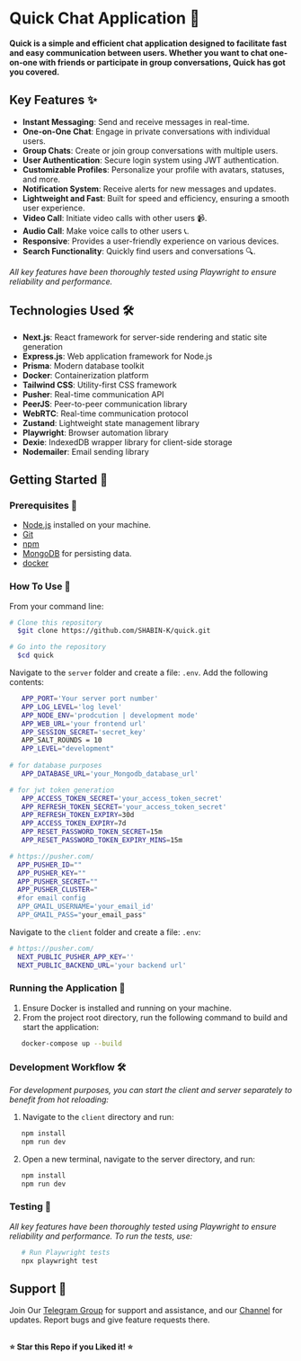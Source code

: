 # Quick Chat Application 🚀

**Quick is a simple and efficient chat application designed to facilitate fast and easy communication between users. Whether you want to chat one-on-one with friends or participate in group conversations, Quick has got you covered.**

## Key Features ✨

- **Instant Messaging**: Send and receive messages in real-time.
- **One-on-One Chat**: Engage in private conversations with individual users.
- **Group Chats**: Create or join group conversations with multiple users.
- **User Authentication**: Secure login system using JWT authentication.
- **Customizable Profiles**: Personalize your profile with avatars, statuses, and more.
- **Notification System**: Receive alerts for new messages and updates.
- **Lightweight and Fast**: Built for speed and efficiency, ensuring a smooth user experience.
- **Video Call**: Initiate video calls with other users 📹.
- **Audio Call**: Make voice calls to other users 📞.
- **Responsive**: Provides a user-friendly experience on various devices.
- **Search Functionality**: Quickly find users and conversations 🔍.

_All key features have been thoroughly tested using Playwright to ensure reliability and performance._

## Technologies Used 🛠️

- **Next.js**: React framework for server-side rendering and static site generation
- **Express.js**: Web application framework for Node.js
- **Prisma**: Modern database toolkit
- **Docker**: Containerization platform
- **Tailwind CSS**: Utility-first CSS framework
- **Pusher**: Real-time communication API
- **PeerJS**: Peer-to-peer communication library
- **WebRTC**: Real-time communication protocol
- **Zustand**: Lightweight state management library
- **Playwright**: Browser automation library
- **Dexie**: IndexedDB wrapper library for client-side storage
- **Nodemailer**: Email sending library

## Getting Started 🚦

### Prerequisites 🚧

- [Node.js](https://nodejs.org/) installed on your machine.
- [Git](https://git-scm.com/)
- [npm](https://www.npmjs.com/) 
- [MongoDB](https://www.mongodb.com/) for persisting data.
- [docker](https://www.docker.com)

### How To Use 🚀

From your command line:

```bash
# Clone this repository
  $git clone https://github.com/SHABIN-K/quick.git

# Go into the repository
  $cd quick
```
 Navigate to the `server` folder and create a file: `.env`. Add the following contents:

```bash
   APP_PORT='Your server port number'
   APP_LOG_LEVEL='log level'
   APP_NODE_ENV='prodcution | development mode'
   APP_WEB_URL='your frontend url'
   APP_SESSION_SECRET='secret_key'
   APP_SALT_ROUNDS = 10
   APP_LEVEL="development"
  
# for database purposes
   APP_DATABASE_URL='your_Mongodb_database_url'

# for jwt token generation
   APP_ACCESS_TOKEN_SECRET='your_access_token_secret'
   APP_REFRESH_TOKEN_SECRET='your_access_token_secret'
   APP_REFRESH_TOKEN_EXPIRY=30d
   APP_ACCESS_TOKEN_EXPIRY=7d
   APP_RESET_PASSWORD_TOKEN_SECRET=15m
   APP_RESET_PASSWORD_TOKEN_EXPIRY_MINS=15m

# https://pusher.com/
  APP_PUSHER_ID=""
  APP_PUSHER_KEY=""
  APP_PUSHER_SECRET=""
  APP_PUSHER_CLUSTER="
  #for email config
  APP_GMAIL_USERNAME='your_email_id'
  APP_GMAIL_PASS="your_email_pass"
```

 Navigate to the `client` folder and create a file: `.env`:

```bash
# https://pusher.com/
  NEXT_PUBLIC_PUSHER_APP_KEY=''
  NEXT_PUBLIC_BACKEND_URL='your backend url'
```
### Running the Application 🛫

1. Ensure Docker is installed and running on your machine.
2. From the project root directory, run the following command to build and start the application:

```bash
   docker-compose up --build
```

### Development Workflow 🛠️

_For development purposes, you can start the client and server separately to benefit from hot reloading:_

1. Navigate to the `client` directory and run:

```bash
   npm install
   npm run dev
```
2. Open a new terminal, navigate to the server directory, and run:

```bash
   npm install
   npm run dev
```

### Testing 🧪

_All key features have been thoroughly tested using Playwright to ensure reliability and performance. To run the tests, use:_

```bash
   # Run Playwright tests
   npx playwright test
```

## Support 💬

Join Our [Telegram Group](https://www.telegram.dog/codexbotzsupport) for support and assistance, and our [Channel](https://www.telegram.dog/codexbotz) for updates. Report bugs and give feature requests there.

##

  **⭐️ Star this Repo if you Liked it! ⭐️**



